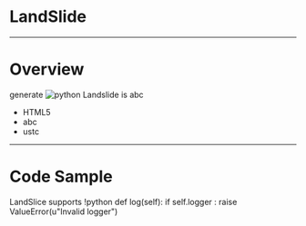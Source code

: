 # LandSlide
---
# Overview
generate
![python](http://...)
Landslide is abc
- HTML5
- abc
- ustc
---
# Code Sample
LandSlice supports
!python
def log(self):
	if self.logger :
		raise ValueError(u"Invalid logger")

